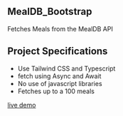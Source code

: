## MealDB_Bootstrap
Fetches Meals from the MealDB API

## Project Specifications
 
- Use Tailwind CSS and Typescript
- fetch using Async and Await
- No use of javascript libraries
- Fetches up to a 100 meals

[live demo](https://mealddbbootstrap.netlify.app/#)
